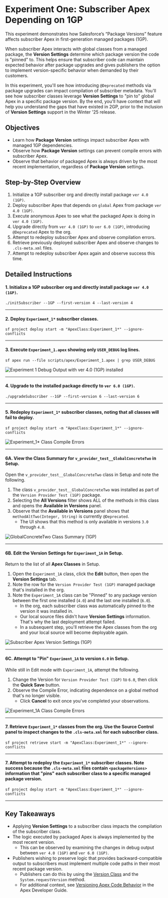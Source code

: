 # Experiment One: Subscriber Apex Depending on 1GP

This experiment demonstrates how Salesforce’s “Package Versions” feature affects subscriber Apex in first-generation managed packages (1GP). 

When subscriber Apex interacts with global classes from a managed package, the **Version Settings** determine which package version the code is "pinned" to. This helps ensure that subscriber code can maintain expected behavior after package upgrades and gives publishers the option to implement version-specific behavior when demanded by their customers.

In this experiment, you'll see how introducing `@Deprecated` methods via package upgrades can impact compilation of subscriber metadata. You'll see how subscriber classes leverage **Version Settings** to "pin to" global Apex in a specific package version. By the end, you'll have context that will help you understand the gaps that have existed in 2GP, prior to the inclusion of **Version Settings** support in the Winter '25 release.

## Objectives

* Learn how **Package Version** settings impact subscriber Apex with managed 1GP dependencies.
* Observe how **Package Version** settings can prevent compile errors with subscriber Apex.
* Observe that behavior of packaged Apex is always driven by the most recent implementation, regardless of **Package Version** settings.

## Step-by-Step Overview

1. Initialize a 1GP subscriber org and directly install package `ver 4.0 (1GP)`.
2. Deploy subscriber Apex that depends on `global` Apex from package `ver 4.0 (1GP)`.
3. Execute anonymous Apex to see what the packaged Apex is doing in `ver 4.0 (1GP)`.
4. Upgrade directly from `ver 4.0 (1GP)` to `ver 6.0 (1GP)`, introducing `@Deprecated` Apex to the org.
5. Attempt to redeploy subscriber Apex and observe compilation errors.
6. Retrieve previously deployed subscriber Apex and observe changes to `.cls-meta.xml` files.
7. Attempt to redeploy subscriber Apex again and observe success this time.

## Detailed Instructions

#### 1. Initialize a 1GP subscriber org and directly install package `ver 4.0 (1GP)`.
```
./initSubscriber --1GP --first-version 4 --last-version 4
```

---

#### 2. Deploy `Experiment_1*` subscriber classes.
```
sf project deploy start -m "ApexClass:Experiment_1*" --ignore-conflicts
```

---

#### 3. Execute `Experiment_1.apex` showing only `USER_DEBUG` log lines.
```
sf apex run --file scripts/apex/Experiment_1.apex | grep USER_DEBUG
```

![Experiment 1 Debug Output with ver 4.0 (1GP) installed](images/Experiment_1_Debug_Output_1.png)

---

#### 4. Upgrade to the installed package directly to `ver 6.0 (1GP)`.
```
./upgradeSubscriber --1GP --first-version 6 --last-version 6
```

---

#### 5. Redeploy `Experiment_1*` subscriber classes, noting that all classes will fail to deploy.
```
sf project deploy start -m "ApexClass:Experiment_1*" --ignore-conflicts
```
![Experiment_1* Class Compile Errors](images/Subscriber_Apex_Compile_Error_1GP_CLI.png)

---

#### 6A. View the Class Summary for `v_provider_test__GlobalConcreteTwo` in Setup.
Open the `v_provider_test__GlobalConcreteTwo` class in Setup and note the following.
1. The class `v_provider_test__GlobalConcreteTwo` was installed as part of the `Version Provider Test (1GP)` package.
2. Selecting the **All Versions** filter shows ALL of the methods in this class and opens the **Available in Versions** panel.
3. Observe that the **Available in Versions** panel shows that `methodAltTwo(Integer, String)` is currently `@Deprecated`.
   * The UI shows that this method is only available in versions `3.0` through `4.0`.

![GlobalConcreteTwo Class Summary (1GP)](images/Packaged_Apex_Class_Detail_1GP.png)

---

#### 6B. Edit the Version Settings for `Experiment_1A` in Setup.
Return to the list of all **Apex Classes** in Setup.
1. Open the `Experiment_1A` class, click the **Edit** button, then open the **Version Settings** tab.
2. Note the row for the `Version Provider Test (1GP)` managed package that's installed in the org.
3. Note the `Experiment_1A` class can be "Pinned" to any package version between the first one installed (`4.0`) and the last one installed (`6.0`).
   * In the org, each subscriber class was automatically pinned to the version it was installed in.
   * Our local source files didn't have **Version Settings** information. That's why the last deployment attempt failed.
   * In a subsequent step, you'll retrieve the Apex classes from the org and your local source will become deployable again.

![Subscriber Apex Version Settings (1GP)](images/Subscriber_Apex_Version_Settings_1GP.png)

---

#### 6C. Attempt to "Pin" `Experiment_1A` to version `6.0` in Setup.
While still in Edit mode with `Experiment_1A`, attempt the following.
1. Change the Version for `Version Provider Test (1GP)` to `6.0`, then click the **Quick Save** button.
2. Observe the Compile Error, indicating dependence on a global method that's no longer visible.
   * Click **Cancel** to exit once you've completed your observations.

![Experiment_1A Class Compile Errors](images/Subscriber_Apex_Compile_Error_1GP.png)

---

#### 7. Retrieve `Experiment_1*` classes from the org. Use the **Source Control** panel to inspect changes to the `.cls-meta.xml` for each subscriber class.
```
sf project retrieve start -m "ApexClass:Experiment_1*" --ignore-conflicts
```

---

#### 7. Attempt to redeploy the `Experiment_1*` subscriber classes. Note success because the `.cls-meta.xml` files contain `<packageVersions>` information that "pins" each subscriber class to a specific managed package version.
```
sf project deploy start -m "ApexClass:Experiment_1*" --ignore-conflicts
```

---

## Key Takeaways
* Applying **Version Settings** to a subscriber class impacts the compilation of the subscriber class.
* The logic executed by packaged Apex is always implemented by the most recent version.
  * This can be observed by examining the changes in debug output between `ver 4.0 (1GP)` and `ver 6.0 (1GP)`.
* Publishers wishing to preserve logic that provides backward-compatible output to subscribers must implement multiple code paths in their most recent package version.
  * Publishers can do this by using the [Version Class](https://developer.salesforce.com/docs/atlas.en-us.apexref.meta/apexref/apex_methods_system_version.htm) and the `System.requestVersion` method.
  * For additional context, see [Versioning Apex Code Behavior](https://developer.salesforce.com/docs/atlas.en-us.apexcode.meta/apexcode/apex_manpkgs_behavior.htm) in the Apex Developer Guide.